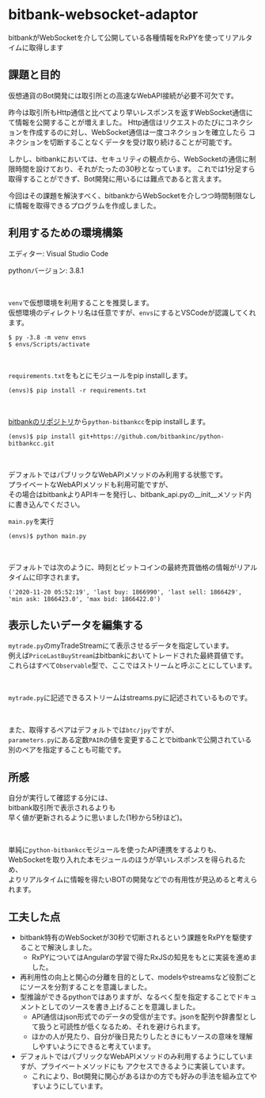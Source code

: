# bitbank-websocket-adaptor

bitbankがWebSocketを介して公開している各種情報をRxPYを使ってリアルタイムに取得します

## 課題と目的

仮想通貨のBot開発には取引所との高速なWebAPI接続が必要不可欠です。

昨今は取引所もHttp通信と比べてより早いレスポンスを返すWebSocket通信にて情報を公開することが増えました。
Http通信はリクエストのたびにコネクションを作成するのに対し、WebSocket通信は一度コネクションを確立したら
コネクションを切断することなくデータを受け取り続けることが可能です。

しかし、bitbankにおいては、セキュリティの観点から、WebSocketの通信に制限時間を設けており、それがたったの30秒となっています。
これでは1分足すら取得することができず、Bot開発に用いるには難点であると言えます。

今回はその課題を解決すべく、bitbankからWebSocketを介しつつ時間制限なしに情報を取得できるプログラムを作成しました。

## 利用するための環境構築

エディター: Visual Studio Code

pythonバージョン: 3.8.1

<br/>

`venv`で仮想環境を利用することを推奨します。<br/>
仮想環境のディレクトリ名は任意ですが、`envs`にするとVSCodeが認識してくれます。

```
$ py -3.8 -m venv envs
$ envs/Scripts/activate
```

<br/>

`requirements.txt`をもとにモジュールをpip installします。

```
(envs)$ pip install -r requirements.txt
```

<br/>

[bitbankのリポジトリ](https://github.com/bitbankinc/python-bitbankcc)から`python-bitbankcc`をpip installします。

```
(envs)$ pip install git+https://github.com/bitbankinc/python-bitbankcc.git
```

<br/>

デフォルトではパブリックなWebAPIメソッドのみ利用する状態です。<br/>
プライベートなWebAPIメソッドも利用可能ですが、<br/>
その場合はbitbankよりAPIキーを発行し、bitbank_api.pyの__init__メソッド内に書き込んでください。

`main.py`を実行

```
(envs)$ python main.py
```

<br/>

デフォルトでは次のように、時刻とビットコインの最終売買価格の情報がリアルタイムに印字されます。

```
('2020-11-20 05:52:19', 'last buy: 1866990', 'last sell: 1866429', 'min ask: 1866423.0', 'max bid: 1866422.0')
```

## 表示したいデータを編集する

`mytrade.py`のmyTradeStreamにて表示させるデータを指定しています。<br/>
例えば`PriceLastBuyStream`はbitbankにおいてトレードされた最終買値です。<br/>
これらはすべて`Observable`型で、ここではストリームと呼ぶことにしています。

<br/>

`mytrade.py`に記述できるストリームはstreams.pyに記述されているものです。

<br/>

また、取得するペアはデフォルトでは`btc/jpy`ですが、<br/>
`parameters.py`にある定数`PAIR`の値を変更することでbitbankで公開されている別のペアを指定することも可能です。

## 所感

自分が実行して確認する分には、<br/>
bitbank取引所で表示されるよりも<br/>
早く値が更新されるように思いました(1秒から5秒ほど)。

<br/>

単純に`python-bitbankcc`モジュールを使ったAPI連携をするよりも、<br/>
WebSocketを取り入れた本モジュールのほうが早いレスポンスを得られるため、<br/>
よりリアルタイムに情報を得たいBOTの開発などでの有用性が見込めると考えられます。

## 工夫した点

- bitbank特有のWebSocketが30秒で切断されるという課題をRxPYを駆使することで解決しました。
  - RxPYについてはAngularの学習で得たRxJSの知見をもとに実装を進めました。
- 再利用性の向上と関心の分離を目的として、modelsやstreamsなど役割ごとにソースを分割することを意識しました。
- 型推論ができるpythonではありますが、なるべく型を指定することでドキュメントとしてのソースを書き上げることを意識しました。
  - API通信はjson形式でのデータの受信が主です。jsonを配列や辞書型として扱うと可読性が低くなるため、それを避けられます。
  - ほかの人が見たり、自分が後日見たりしたときにもソースの意味を理解しやすいようにできると考えています。
- デフォルトではパブリックなWebAPIメソッドのみ利用するようにしていますが、プライベートメソッドにも
アクセスできるように実装しています。
  - これにより、Bot開発に関心があるほかの方でも好みの手法を組み立てやすいようにしています。
